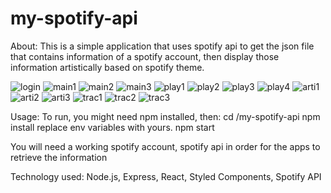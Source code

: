 # my-spotify-api

About:
This is a simple application that uses spotify api to get the json file that contains information of
a spotify account, then display those information artistically based on spotify theme.

![login](https://vans-spotify-demo.s3.us-east-2.amazonaws.com/login.png)
![main1](https://vans-spotify-demo.s3.us-east-2.amazonaws.com/main1.png)
![main2](https://vans-spotify-demo.s3.us-east-2.amazonaws.com/main2.png)
![main3](https://vans-spotify-demo.s3.us-east-2.amazonaws.com/main3.png)
![play1](https://vans-spotify-demo.s3.us-east-2.amazonaws.com/playlist1.png)
![play2](https://vans-spotify-demo.s3.us-east-2.amazonaws.com/playlist2.png)
![play3](https://vans-spotify-demo.s3.us-east-2.amazonaws.com/playlist3.png)
![play4](https://vans-spotify-demo.s3.us-east-2.amazonaws.com/playlist4.png)
![arti1](https://vans-spotify-demo.s3.us-east-2.amazonaws.com/topartist1.png)
![arti2](https://vans-spotify-demo.s3.us-east-2.amazonaws.com/topartist2.png)
![arti3](https://vans-spotify-demo.s3.us-east-2.amazonaws.com/topartist3.png)
![trac1](https://vans-spotify-demo.s3.us-east-2.amazonaws.com/toptrack1.png)
![trac2](https://vans-spotify-demo.s3.us-east-2.amazonaws.com/toptrack2.png)
![trac3](https://vans-spotify-demo.s3.us-east-2.amazonaws.com/toptrack3.png)

Usage:
To run, you might need npm installed, then:
cd /my-spotify-api
npm install
replace env variables with yours.
npm start

You will need a working spotify account, spotify api in order for the apps to retrieve the information

Technology used:
Node.js, Express, React, Styled Components, Spotify API
